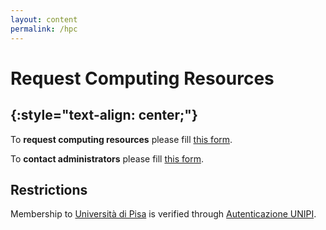 ```yaml
---
layout: content
permalink: /hpc
---
```

# **Request Computing Resources**
{:style="text-align: center;"}
---


To **request computing resources** please fill [this form](https://forms.office.com/Pages/ResponsePage.aspx?id=MWtFxyCi9Ue-Ukc4KGcKoVkYUXAKGZRAiclN1st5aFpUNDBVUlRUUEtQMDVORTdNU0ZTN05GUzBDSi4u).

To **contact administrators** please fill [this form](https://forms.office.com/Pages/ResponsePage.aspx?id=MWtFxyCi9Ue-Ukc4KGcKoVkYUXAKGZRAiclN1st5aFpURUFSS083TTIzMFMzQkpKT0lORDlIMTdMRS4u).

## **Restrictions**  
Membership to [Università di Pisa](http://www.unipi.it) is verified through [Autenticazione UNIPI](https://autenticazione.unipi.it).
